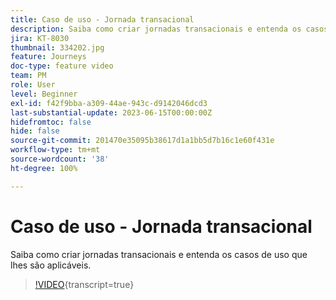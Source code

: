 ```yaml
---
title: Caso de uso - Jornada transacional
description: Saiba como criar jornadas transacionais e entenda os casos de uso que lhes são aplicáveis.
jira: KT-8030
thumbnail: 334202.jpg
feature: Journeys
doc-type: feature video
team: PM
role: User
level: Beginner
exl-id: f42f9bba-a309-44ae-943c-d9142046dcd3
last-substantial-update: 2023-06-15T00:00:00Z
hidefromtoc: false
hide: false
source-git-commit: 201470e35095b38617d1a1bb5d7b16c1e60f431e
workflow-type: tm+mt
source-wordcount: '38'
ht-degree: 100%

---
```


# Caso de uso - Jornada transacional

Saiba como criar jornadas transacionais e entenda os casos de uso que lhes são aplicáveis.

>[!VIDEO](https://video.tv.adobe.com/v/334202?quality=12&learn=on){transcript=true}
